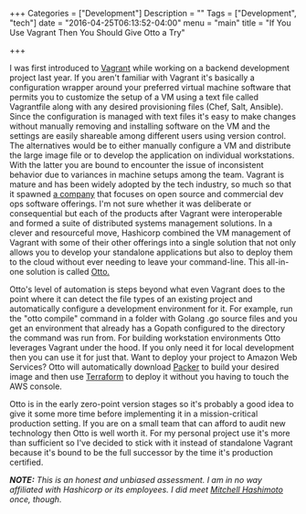 +++
Categories = ["Development"]
Description = ""
Tags = ["Development", "tech"]
date = "2016-04-25T06:13:52-04:00"
menu = "main"
title = "If You Use Vagrant Then You Should Give Otto a Try"

+++

I was first introduced to <a href="https://www.vagrantup.com/">Vagrant</a> while working on a backend development project last year. If you aren't familiar with Vagrant it's basically a configuration wrapper around your preferred virtual machine software that permits you to customize the setup of a VM using a text file called Vagrantfile along with any desired  provisioning files (Chef, Salt, Ansible). Since the configuration is managed with text files it's easy to make changes without manually removing and installing software on the VM and the settings are easily shareable among different users using version control. The alternatives would be to either manually configure a VM and distribute the large image file or to develop the application on individual workstations. With the latter you are bound to encounter the issue of inconsistent behavior due to variances in machine setups among the team. Vagrant is  mature and has been widely adopted by the tech industry, so much so that it spawned <a href="http://www.hashicorp.com">a company</a> that focuses on open source and commercial dev ops software offerings. I'm not sure whether it was deliberate or consequential but each of the products after Vagrant were interoperable and formed a suite of distributed systems management solutions. In a clever and resourceful move, Hashicorp combined the VM management of Vagrant with some of their other offerings into a single solution that not only allows you to develop your standalone applications but also to deploy them to the cloud without ever needing to leave your command-line. This all-in-one solution is called <a href="https://www.hashicorp.com/blog/otto.html">Otto.</a>

Otto's level of automation is steps beyond what even Vagrant does to the point where it can detect the file types of an existing project and automatically configure a development environment for it. For example, run the "otto compile" command in a folder with Golang .go source files and you get an environment that already has a Gopath configured to the directory  the command was run from. For building workstation environments Otto leverages Vagrant under the hood. If you only need it for local development then you can use it for just that. Want to deploy your project to Amazon Web Services? Otto will automatically download <a href="http://www.packer.io/">Packer</a> to build your desired image and then use <a href="http://www.terraform.io">Terraform</a> to deploy it without you having to touch the AWS console.

Otto is in the early zero-point version stages so it's probably a good idea to give it some more time before implementing it in a mission-critical production setting. If you are on a small team that can afford to audit new technology then Otto is well worth it. For my personal project use it's more than sufficient so I've decided to stick with it instead of standalone Vagrant because it's bound to be the full successor by the time it's production certified.

<i><b>**NOTE:**</b> This is an honest and unbiased assessment. I am in no way affiliated with Hashicorp or its employees. I did meet <a href="http://twitter.com/mitchellh">Mitchell Hashimoto</a> once, though.</i>
